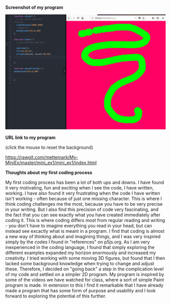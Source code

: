 **Screenshot of my program**

![ScreenShot](https://github.com/mettemark/My-MiniEx/blob/master/mini_ex1/mini_ex1/Screenshot%20MiniEx1.jpg)

**URL link to my program**

(click the mouse to reset the background)

https://rawgit.com/mettemark/My-MiniEx/master/mini_ex1/mini_ex1/index.html




**Thoughts about my first coding process**

My first coding process has been a lot of both ups and downs. I have found it very motivating, fun and exciting when I see the code, I have written, working. I have also found it very frustrating when the code I have written isn't working - often because of just one missing character. This is where I think coding challenges me the most, because you have to be very precise in your writing. But I also find this precision of code very fascinating, and the fact that you can see exactly what you have created immediately after coding it. This is where coding differs most from regular reading and writing - you don't have to imagine everything you read in your head, but can instead see excactly what is meant in a program.
I find that coding is almost a new way of thinking about and imagining things, and I was very inspired simply by the codes I found in "references" on p5js.org. As I am very inexperienced in the coding language, I found that simply exploring the different examples expanded my horizon enormously and increased my creativity.
I tried working with some moving 3D figures, but found that I then lacked some background knowledge when trying to change and adjust these. Therefore, I decided on "going back" a step in the complication level of my code and settled on a simpler 2D program. My program is inspired by some of the videos we have watched for class, where a sort of simple Paint program is made.
In extension to this I find it remarkable that I have already made a program that has some form of purpose and usability and I look forward to exploring the potential of this further.   
